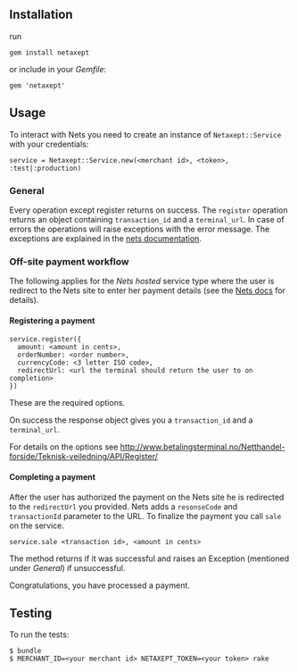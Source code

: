 Installation
-----------
run

    gem install netaxept

or include in your _Gemfile_:

    gem 'netaxept'

Usage
-----

To interact with Nets you need to create an instance of `Netaxept::Service` with your credentials:

    service = Netaxept::Service.new(<merchant id>, <token>, :test|:production)

### General

Every operation except register returns on success.
The `register` operation returns an object containing `transaction_id` and a `terminal_url`.
In case of errors the operations will raise exceptions with the error message.
The exceptions are explained in the [nets documentation](http://www.betalingsterminal.no/Netthandel-forside/Teknisk-veiledning/API/Exceptions/).

### Off-site payment workflow

The following applies for the _Nets hosted_ service type where the user is redirect to the
Nets site to enter her payment details (see the
[Nets docs](http://www.betalingsterminal.no/Netthandel-forside/Teknisk-veiledning/Overview/)
for details).

#### Registering a payment

    service.register({
      amount: <amount in cents>,
      orderNumber: <order number>,
      currencyCode: <3 letter ISO code>,
      redirectUrl: <url the terminal should return the user to on completion>
    })

These are the required options.

On success the response object gives you a `transaction_id` and a `terminal_url`.

For details on the options see http://www.betalingsterminal.no/Netthandel-forside/Teknisk-veiledning/API/Register/

#### Completing a payment

After the user has authorized the payment on the Nets site he is redirected to the `redirectUrl` you provided. Nets adds a `resonseCode` and `transactionId` parameter to the URL. To finalize the payment you call `sale` on the service.

    service.sale <transaction id>, <amount in cents>

The method returns if it was successful and raises an Exception (mentioned under _General_) if unsuccessful.

Congratulations, you have processed a payment.

Testing
-------

To run the tests:

    $ bundle
    $ MERCHANT_ID=<your merchant id> NETAXEPT_TOKEN=<your token> rake
